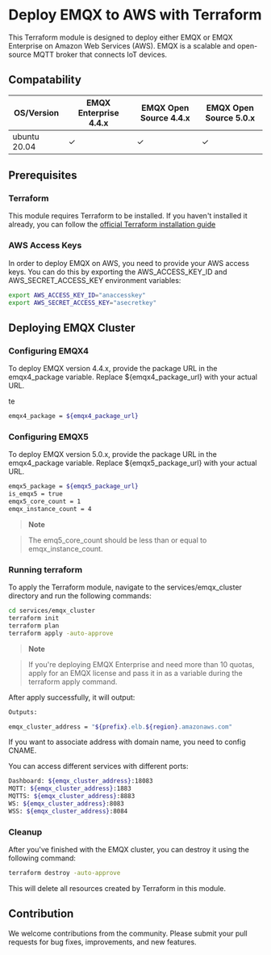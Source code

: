 # Deploy EMQX to AWS with Terraform

This Terraform module is designed to deploy either EMQX or EMQX Enterprise on Amazon Web Services (AWS). EMQX is a scalable and open-source MQTT broker that connects IoT devices.

## Compatability

|   OS/Version | EMQX Enterprise 4.4.x | EMQX Open Source 4.4.x | EMQX Open Source 5.0.x |
|--------------|-----------------------|------------------------|------------------------|
| ubuntu 20.04 | ✓                     | ✓                      | ✓                      |


## Prerequisites

### Terraform 

This module requires Terraform to be installed. If you haven't installed it already, you can follow the [official Terraform installation guide](https://developer.hashicorp.com/terraform/tutorials/gcp-get-started/install-cli)

### AWS Access Keys

In order to deploy EMQX on AWS, you need to provide your AWS access keys. You can do this by exporting the AWS_ACCESS_KEY_ID and AWS_SECRET_ACCESS_KEY environment variables:

``` bash
export AWS_ACCESS_KEY_ID="anaccesskey"
export AWS_SECRET_ACCESS_KEY="asecretkey"
```


## Deploying EMQX Cluster

### Configuring EMQX4

To deploy EMQX version 4.4.x, provide the package URL in the emqx4_package variable. Replace ${emqx4_package_url} with your actual URL.

te
```bash
emqx4_package = ${emqx4_package_url}
```

### Configuring EMQX5

To deploy EMQX version 5.0.x, provide the package URL in the emqx4_package variable. Replace ${emqx5_package_url} with your actual URL.

```bash
emqx5_package = ${emqx5_package_url}
is_emqx5 = true
emqx5_core_count = 1
emqx_instance_count = 4
```

> **Note**

> The emq5_core_count should be less than or equal to emqx_instance_count. 


### Running terraform

To apply the Terraform module, navigate to the services/emqx_cluster directory and run the following commands:

```bash
cd services/emqx_cluster
terraform init
terraform plan
terraform apply -auto-approve
```

> **Note**

> If you're deploying EMQX Enterprise and need more than 10 quotas, apply for an EMQX license and pass it in as a variable during the terraform apply command.


After apply successfully, it will output:
```bash
Outputs:

emqx_cluster_address = "${prefix}.elb.${region}.amazonaws.com"
```

If you want to associate address with domain name, you need to config CNAME.

You can access different services with different ports:
```bash
Dashboard: ${emqx_cluster_address}:18083
MQTT: ${emqx_cluster_address}:1883
MQTTS: ${emqx_cluster_address}:8883
WS: ${emqx_cluster_address}:8083
WSS: ${emqx_cluster_address}:8084
```

### Cleanup

After you've finished with the EMQX cluster, you can destroy it using the following command:


```bash
terraform destroy -auto-approve
```

This will delete all resources created by Terraform in this module.

## Contribution

We welcome contributions from the community. Please submit your pull requests for bug fixes, improvements, and new features.
